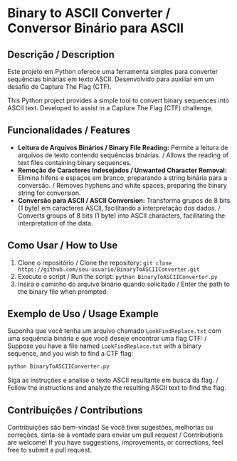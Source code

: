 # Binary to ASCII Converter / Conversor Binário para ASCII

## Descrição / Description

Este projeto em Python oferece uma ferramenta simples para converter sequências binárias em texto ASCII. Desenvolvido para auxiliar em um desafio de Capture The Flag (CTF). 

This Python project provides a simple tool to convert binary sequences into ASCII text. Developed to assist in a Capture The Flag (CTF) challenge.

## Funcionalidades / Features

- **Leitura de Arquivos Binários / Binary File Reading:** Permite a leitura de arquivos de texto contendo sequências binárias. / Allows the reading of text files containing binary sequences.
- **Remoção de Caracteres Indesejados / Unwanted Character Removal:** Elimina hífens e espaços em branco, preparando a string binária para a conversão. / Removes hyphens and white spaces, preparing the binary string for conversion.
- **Conversão para ASCII / ASCII Conversion:** Transforma grupos de 8 bits (1 byte) em caracteres ASCII, facilitando a interpretação dos dados. / Converts groups of 8 bits (1 byte) into ASCII characters, facilitating the interpretation of the data.

## Como Usar / How to Use

1. Clone o repositório / Clone the repository: `git clone https://github.com/seu-usuario/BinaryToASCIIConverter.git`
2. Execute o script / Run the script: `python BinaryToASCIIConverter.py`
3. Insira o caminho do arquivo binário quando solicitado / Enter the path to the binary file when prompted.

## Exemplo de Uso / Usage Example

Suponha que você tenha um arquivo chamado `LookFindReplace.txt` com uma sequência binária e que você deseje encontrar uma flag CTF: / Suppose you have a file named `LookFindReplace.txt` with a binary sequence, and you wish to find a CTF flag:

```bash
python BinaryToASCIIConverter.py
```

Siga as instruções e analise o texto ASCII resultante em busca da flag. / Follow the instructions and analyze the resulting ASCII text to find the flag.

## Contribuições / Contributions

Contribuições são bem-vindas! Se você tiver sugestões, melhorias ou correções, sinta-se à vontade para enviar um pull request / Contributions are welcome! If you have suggestions, improvements, or corrections, feel free to submit a pull request.
